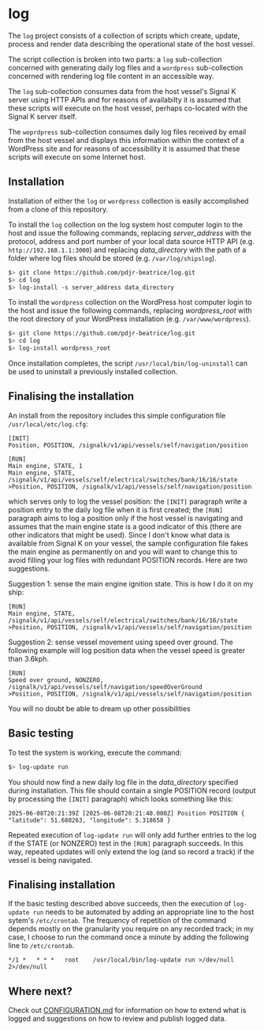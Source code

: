# log

The `log` project consists of a collection of scripts which create,
update, process and render data describing the operational state of the
host vessel.

The script collection is broken into two parts: a `log` sub-collection
concerned with generating daily log files and a `wordpress`
sub-collection concerned with rendering log file content in an
accessible way.

The `log` sub-collection consumes data from the host vessel's Signal K
server using HTTP APIs and for reasons of availabilty it is assumed
that these scripts will execute on the host vessel, perhaps co-located
with the Signal K server itself.

The `woprdpress` sub-collection consumes daily log files received by
email from the host vessel and displays this information within the
context of a WordPress site and for reasons of accessibility it is
assumed that these scripts will execute on some Internet host.

## Installation

Installation of either the `log` or `wordpress` collection is easily
accomplished from a clone of this repository.

To install the `log` collection on the log system host computer login
to the host and issue the following commands, replacing
*server_address* with the protocol, address and port number of your
local data source HTTP API (e.g. `http://192.168.1.1:3000`) and
replacing *data_directory* with the path of a folder where log files
should be stored (e.g. `/var/log/shipslog`).

```bash
$> git clone https://github.com/pdjr-beatrice/log.git
$> cd log
$> log-install -s server_address data_directory
```

To install the `wordpress` collection on the WordPress host computer
login to the host and issue the following commands, replacing
*wordpress_root* with the root directory of your WordPress installation
(e.g. `/var/www/wordpress`).

```bash
$> git clone https://github.com/pdjr-beatrice/log.git
$> cd log
$> log-install wordpress_root
```

Once installation completes, the script `/usr/local/bin/log-uninstall`
can be used to uninstall a previously installed collection.

## Finalising the installation

An install from the repository includes this simple configuration file
`/usr/local/etc/log.cfg`:

```none
[INIT]
Position, POSITION, /signalk/v1/api/vessels/self/navigation/position

[RUN]
Main engine, STATE, 1
Main engine, STATE, /signalk/v1/api/vessels/self/electrical/switches/bank/16/16/state
>Position, POSITION, /signalk/v1/api/vessels/self/navigation/position
```

which serves only to log the vessel position:  the `[INIT]` paragraph
write a position entry to the daily log file when it is first created;
the `[RUN]` paragraph aims to log a position only if the host vessel is
navigating and assumes that the main engine state is a good indicator
of this (there are other indicators that might be used). Since I don't
know what data is available from Signal K on your vessel, the sample
configuration file fakes the main engine as permanently on and you will
want to change this to avoid filling your log files with redundant
POSITION records. Here are two suggestions.

Suggestion 1: sense the main engine ignition state. This is how I do it
on my ship:

```none
[RUN]
Main engine, STATE, /signalk/v1/api/vessels/self/electrical/switches/bank/16/16/state
>Position, POSITION, /signalk/v1/api/vessels/self/navigation/position
```

Suggestion 2: sense vessel movement using speed over ground. The following
example will log position data when the vessel speed is greater than
3.6kph.

```none
[RUN]
Speed over ground, NONZERO, /signalk/v1/api/vessels/self/navigation/speedOverGround
>Position, POSITION, /signalk/v1/api/vessels/self/navigation/position
```

You will no doubt be able to dream up other possibilities

## Basic testing

To test the system is working, execute the command:

```bash
$> log-update run
```

You should now find a new daily log file in the *data_directory*
specified during installation. This file should contain a single
POSITION record (output by processing the `[INIT]` paragraph) which
looks something like this:

```none
2025-06-08T20:21:39Z [2025-06-08T20:21:40.000Z] Position POSITION { "latitude": 51.688263, "longitude": 5.318658 }
```

Repeated execution of `log-update run` will only add further entries to
the log if the STATE (or NONZERO) test in the `[RUN]` paragraph succeeds.
In this way, repeated updates will only extend the log (and so record a
track) if the vessel is being navigated.

## Finalising installation

If the basic testing described above succeeds, then the execution of
`log-update run` needs to be automated by adding an appropriate line to
the host sytem's `/etc/crontab`.
The frequency of repetition of the command depends mostly on the
granularity you require on any recorded track; in my case, I choose to
run the command once a minute by adding the following line to
`/etc/crontab`.

```crontab
*/1 *   * * *   root    /usr/local/bin/log-update run >/dev/null 2>/dev/null
```

## Where next?

Check out
[CONFIGURATION.md](CONFIGURATION.md)
for information on how to extend what is logged and suggestions on how
to review and publish logged data.
